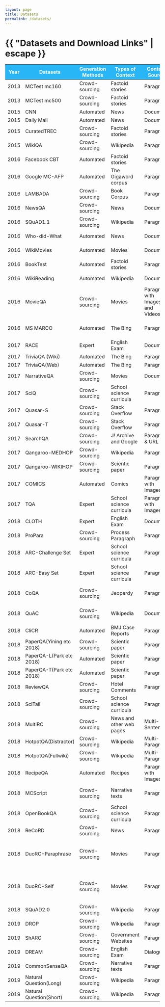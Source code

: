 ```yaml
---
layout: page
title: Datasets
permalink: /datasets/
---
```


<h1 class="page-title">{{ "Datasets and Download Links" | escape }}</h1> 
 <div class="section"   align="center" >
     <div class="row"  >
	  <div class="col s12">
          <table align="center"  class="striped">
               <thead>
                  <tr bgcolor="#29b6f6">  
        <th width="10%"><font color="white">Year</font></th>
        <th width="15%"><font color="white">Datasets</font></th>
        <th width="15%"><font color="white">Generation Methods</font></th>
        <th width="15%"><font color="white">Types of Context</font></th>
        <th width="15%"><font color="white">Context Source</font></th>
        <th width="20%"><font color="white">Characteristic</font></th>
        <th width="10%"><font color="white">Download</font></th>
                </tr>
              </thead>
              <tbody>
	    <tr>
        <td>2013</td>
        <td>MCTest mc160</td>
        <td>Crowd-sourcing</td>
        <td>Factoid stories</td>
        <td>Paragraph </td>
        <td>Open-domain</td>
        <td><button onclick="window.open('https://mattr1.github.io/mctest/data.html');">Dataset</button></td>
    </tr>
    <tr>
        <td>2013</td>
        <td>MCTest mc500</td>
        <td>Crowd-sourcing</td>
        <td>Factoid stories</td>
        <td>Paragraph </td>
        <td>Open-domain</td>
        <td><button onclick="window.open('https://mattr1.github.io/mctest/data.html');">Dataset</button></td>
    </tr>
    <tr>
        <td>2015</td>
        <td>CNN</td>
        <td>Automated</td>
        <td>News</td>
        <td>Document</td>
        <td>Complex Reasoning</td>
        <td><button onclick="window.open('https://cs.nyu.edu/~kcho/DMQA/');">Dataset</button></td>
    </tr>
    <tr>
        <td>2015</td>
        <td>Daily Mail</td>
        <td>Automated</td>
        <td>News</td>
        <td>Document</td>
        <td>Complex Reasoning</td>
        <td><button onclick="window.open('https://cs.nyu.edu/~kcho/DMQA/');">Dataset</button></td>
    </tr>
    <tr>
        <td>2015</td>
        <td>CuratedTREC</td>
        <td>Crowd-sourcing</td>
        <td>Factoid stories</td>
        <td>Paragraph</td>
        <td>Open-domain</td>
        <td><button onclick="window.open('https://github.com/brmson/dataset-factoid-curated');">Dataset</button></td>
    </tr>
    <tr>
        <td>2015</td>
        <td>WikiQA </td>
        <td>Crowd-sourcing</td>
        <td>Wikipedia</td>
        <td>Paragraph</td>
        <td>Unanswerable Questions</td>
      <td><button onclick="window.open('https://msropendata.com/datasets/21032bb1-88bd-4656-9570-3172ae1757f0');">Dataset</button></td>
    </tr>
    <tr>
        <td>2016</td>
        <td>Facebook CBT</td>
        <td>Automated</td>
        <td>Factoid stories</td>
        <td>Paragraph </td>
        <td>Complex Reasoning</td>
        <td><button onclick="window.open('https://research.fb.com/downloads/babi/');">Dataset</button></td>
    </tr>
    <tr>
        <td>2016</td>
        <td>Google MC-AFP</td>
        <td>Automated</td>
        <td>The Gigaword corpus</td>
        <td>Paragraph </td>
        <td>Complex Reasoning</td>
        <td><button onclick="window.open('https://github.com/google/mcafp');">Dataset</button></td>
    </tr>
    <tr>
        <td>2016</td>
        <td>LAMBADA </td>
        <td>Crowd-sourcing</td>
        <td>Book Corpus </td>
        <td>Paragraph </td>
        <td>Complex Reasoning</td>
        <td><button onclick="window.open('https://wiki.cimec.unitn.it/tiki-index.php?page=CLIC');">Dataset</button></td>
    </tr>
    <tr>
        <td>2016</td>
        <td>NewsQA </td>
        <td>Crowd-sourcing</td>
        <td>News</td>
        <td>Document</td>
        <td>Complex Reasoning</td>
        <td><button onclick="window.open('https://www.microsoft.com/en-us/research/project/newsqa-dataset/#!download');">Dataset</button></td>
    </tr>
    <tr>
        <td>2016</td>
        <td>SQuAD1.1</td>
        <td>Crowd-sourcing</td>
        <td>Wikipedia</td>
        <td>Paragraph </td>
        <td>Complex Reasoning</td>
        <td><button onclick="window.open('https://rajpurkar.github.io/SQuAD-explorer/');">Dataset</button></td>
    </tr>
    <tr>
        <td>2016</td>
        <td>Who-did-What</td>
        <td>Automated</td>
        <td>News</td>
        <td>Document</td>
        <td>Complex Reasoning ; Paraphrased</td>
        <td><button onclick="window.open('https://tticnlp.github.io/who_did_what/download.html');">Dataset</button></td>
    </tr>
    <tr>
        <td>2016</td>
        <td>WikiMovies</td>
        <td>Automated</td>
        <td>Movies</td>
        <td>Document </td>
        <td>Domain-specific ; Commonsense</td>
        <td><button onclick="window.open('https://research.fb.com/downloads/babi/');">Dataset</button></td>
    </tr>
    <tr>
        <td>2016</td>
        <td>BookTest</td>
        <td>Automated</td>
        <td>Factoid stories</td>
        <td>Paragraph </td>
        <td>Large scale</td>
        <td><button onclick="window.open('https://ibm.ent.box.com/v/booktest-v1');">Dataset</button></td>
    </tr>
    <tr>
        <td>2016</td>
        <td>WikiReading</td>
        <td>Automated</td>
        <td>Wikipedia</td>
        <td>Document </td>
        <td>Large scale ; Commonsense</td>
        <td><button onclick="window.open('https://github.com/google-research-datasets/wiki-reading');">Dataset</button></td>
    </tr>
    <tr>
        <td>2016</td>
        <td>MovieQA</td>
        <td>Crowd-sourcing</td>
        <td>Movies</td>
        <td>Paragraph with Images and Videos</td>
        <td>Multi-Model MRC</td>
        <td><button onclick="window.open('https://github.com/makarandtapaswi/MovieQA_CVPR2016/');">Dataset</button></td>
    </tr>
    <tr>
        <td>2016</td>
        <td>MS MARCO</td>
        <td>Automated</td>
        <td>The Bing</td>
        <td>Paragraph </td>
        <td>Unanswerable Questions ; Multi-hop</td>
        <td><button onclick="window.open('http://www.msmarco.org/dataset.aspx');">Dataset</button></td>
    </tr>
    <tr>
        <td>2017</td>
        <td>RACE </td>
        <td>Expert </td>
        <td>English Exam </td>
        <td>Document </td>
        <td>Complex Reasoning</td>
        <td><button onclick="window.open('http://www.cs.cmu.edu/~glai1/data/race/');">Dataset</button></td>
    </tr>
    <tr>
        <td>2017</td>
        <td>TriviaQA (Wiki)</td>
        <td>Automated</td>
        <td>The Bing</td>
        <td>Paragraph</td>
        <td>Complex Reasoning</td>
        <td><button onclick="window.open('http://nlp.cs.washington.edu/triviaqa/');">Dataset</button></td>
    </tr>
    <tr>
        <td>2017</td>
        <td>TriviaQA(Web)</td>
        <td>Automated</td>
        <td>The Bing</td>
        <td>Paragraph</td>
        <td>Complex Reasoning</td>
        <td><button onclick="window.open('http://nlp.cs.washington.edu/triviaqa/');">Dataset</button></td>
    </tr>
    <tr>
        <td>2017</td>
        <td>NarrativeQA</td>
        <td>Crowd-sourcing</td>
        <td>Movies</td>
        <td>Document </td>
        <td>Complex Reasoning ; Multi-hop</td>
        <td><button onclick="window.open('https://github.com/deepmind/narrativeqa');">Dataset</button></td>
    </tr>
    <tr>
        <td>2017</td>
        <td>SciQ</td>
        <td>Crowd-sourcing</td>
        <td>School science curricula</td>
        <td>Paragraph</td>
        <td>Domain-specific</td>
        <td><button onclick="window.open('http://data.allenai.org/sciq/');">Dataset</button></td>
    </tr>
    <tr>
        <td>2017</td>
        <td>Quasar-S</td>
        <td>Crowd-sourcing</td>
        <td>Stack Overflow</td>
        <td>Paragraph </td>
        <td>Open-domain</td>
        <td><button onclick="window.open('https://github.com/bdhingra/quasar');">Dataset</button></td>
    </tr>
    <tr>
        <td>2017</td>
        <td>Quasar-T</td>
        <td>Crowd-sourcing</td>
        <td>Stack Overflow</td>
        <td>Paragraph</td>
        <td>Open-domain</td>
        <td><button onclick="window.open('https://github.com/bdhingra/quasar');">Dataset</button></td>
    </tr>
    <tr>
        <td>2017</td>
        <td>SearchQA</td>
        <td>Crowd-sourcing</td>
        <td>J! Archive and Google</td>
        <td>Paragraph &amp; URL</td>
        <td>Open-domain</td>
        <td><button onclick="window.open('https://github.com/nyu-dl/dl4ir-searchqA');">Dataset</button></td>
    </tr>
    <tr>
        <td>2017</td>
        <td>Qangaroo-MEDHOP</td>
        <td>Crowd-sourcing</td>
        <td>Wikipedia</td>
        <td>Paragraph</td>
        <td>Multi-hop</td>
        <td><button onclick="window.open('http://qangaroo.cs.ucl.ac.uk/index.html');">Dataset</button></td>
    </tr>
    <tr>
        <td>2017</td>
        <td>Qangaroo-WIKIHOP</td>
        <td>Crowd-sourcing</td>
        <td>Scientic paper</td>
        <td>Paragraph</td>
        <td>Multi-hop</td>
        <td><button onclick="window.open('http://qangaroo.cs.ucl.ac.uk/index.html');">Dataset</button></td>
    </tr>
    <tr>
        <td>2017</td>
        <td>COMICS</td>
        <td>Automated</td>
        <td>Comics</td>
        <td>Paragraph with Images</td>
        <td>Multi-Model MRC</td>
        <td><button onclick="window.open('https://obj.umiacs.umd.edu/comics/index.html');">Dataset</button></td>
    </tr>
    <tr>
        <td>2017</td>
        <td>TQA</td>
        <td>Expert </td>
        <td>School science curricula</td>
        <td>Paragraph with Images</td>
        <td>Multi-Model MRC</td>
        <td><button onclick="window.open('http://data.allenai.org/tqa/');">Dataset</button></td>
    </tr>
    <tr>
        <td>2018</td>
        <td>CLOTH</td>
        <td>Expert </td>
        <td>English Exam </td>
        <td>Document </td>
        <td>Complex Reasoning</td>
        <td><button onclick="window.open('http://www.cs.cmu.edu/~glai1/data/cloth/');">Dataset</button></td>
    </tr>
    <tr>
        <td>2018</td>
        <td>ProPara</td>
        <td>Crowd-sourcing</td>
        <td>Process Paragraph</td>
        <td>Paragraph</td>
        <td>Complex Reasoning</td>
        <td><button onclick="window.open('http://data.allenai.org/propara');">Dataset</button></td>
    </tr>
    <tr>
        <td>2018</td>
        <td>ARC-Challenge Set</td>
        <td>Expert </td>
        <td>School science curricula</td>
        <td>Paragraph</td>
        <td>Complex Reasoning ;Commonsense</td>
        <td><button onclick="window.open('http://data.allenai.org/arc/');">Dataset</button></td>
    </tr>
    <tr>
        <td>2018</td>
        <td>ARC-Easy Set</td>
        <td>Expert </td>
        <td>School science curricula</td>
        <td>Paragraph</td>
        <td>Complex Reasoning ;Commonsense</td>
        <td><button onclick="window.open('http://data.allenai.org/arc/');">Dataset</button></td>
    </tr>
    <tr>
        <td>2018</td>
        <td>CoQA</td>
        <td>Crowd-sourcing</td>
        <td>Jeopardy</td>
        <td>Paragraph </td>
        <td>Conversational ; Unanswerable Questions</td>
        <td><button onclick="window.open('https://stanfordnlp.github.io/coqa/');">Dataset</button></td>
    </tr>
    <tr>
        <td>2018</td>
        <td>QuAC</td>
        <td>Crowd-sourcing</td>
        <td>Wikipedia</td>
        <td>Document </td>
        <td>Conversational ; Unanswerable Questions</td>
        <td><button onclick="window.open('http://quac.ai/');">Dataset</button></td>
    </tr>
    <tr>
        <td>2018</td>
        <td>CliCR</td>
        <td>Automated</td>
        <td>BMJ Case Reports</td>
        <td>Paragraph</td>
        <td>Domain-specific</td>
        <td><button onclick="window.open('https://github.com/clips/clicr');">Dataset</button></td>
    </tr>
    <tr>
        <td>2018</td>
        <td>PaperQA(Yining etc 2018)</td>
        <td>Crowd-sourcing</td>
        <td>Scientic paper</td>
        <td>Paragraph</td>
        <td>Domain-specific</td>
        <td><button onclick="window.open('N/A');">Dataset</button></td>
    </tr>
    <tr>
        <td>2018</td>
        <td>PaperQA-L(Park etc 2018)</td>
        <td>Automated</td>
        <td>Scientic paper</td>
        <td>Paragraph</td>
        <td>Domain-specific</td>
        <td><button onclick="window.open('https://dmis.korea.ac.kr/PaperQA');">Dataset</button></td>
    </tr>
    <tr>
        <td>2018</td>
        <td>PaperQA-T(Park etc 2018)</td>
        <td>Automated</td>
        <td>Scientic paper</td>
        <td>Paragraph</td>
        <td>Domain-specific</td>
        <td><button onclick="window.open('https://dmis.korea.ac.kr/PaperQA');">Dataset</button></td>
    </tr>
    <tr>
        <td>2018</td>
        <td>ReviewQA</td>
        <td>Crowd-sourcing</td>
        <td>Hotel Comments</td>
        <td>Paragraph</td>
        <td>Domain-specific</td>
        <td><button onclick="window.open('https://github.com/qgrail/ReviewQA/');">Dataset</button></td>
    </tr>
    <tr>
        <td>2018</td>
        <td>SciTail</td>
        <td>Crowd-sourcing</td>
        <td>School science curricula</td>
        <td>Paragraph</td>
        <td>Domain-specific</td>
        <td><button onclick="window.open('http://data.allenai.org/scitail/');">Dataset</button></td>
    </tr>
    <tr>
        <td>2018</td>
        <td>MultiRC</td>
        <td>Crowd-sourcing</td>
        <td>News and other web pages</td>
        <td>Multi-Sentence</td>
        <td>Multi-hop</td>
        <td><button onclick="window.open('https://cogcomp.seas.upenn.edu/multirc/');">Dataset</button></td>
    </tr>
    <tr>
        <td>2018</td>
        <td>HotpotQA(Distractor)</td>
        <td>Crowd-sourcing</td>
        <td>Wikipedia</td>
        <td>Multi-Paragraph </td>
        <td>Multi-hop ; Complex Reasoning</td>
        <td><button onclick="window.open('https://github.com/hotpotqa/hotpot');">Dataset</button></td>
    </tr>
    <tr>
        <td>2018</td>
        <td>HotpotQA(Fullwiki)</td>
        <td>Crowd-sourcing</td>
        <td>Wikipedia</td>
        <td>Multi-Paragraph </td>
        <td>Multi-hop ; Complex Reasoning</td>
        <td><button onclick="window.open('https://github.com/hotpotqa/hotpot');">Dataset</button></td>
    </tr>
    <tr>
        <td>2018</td>
        <td>RecipeQA</td>
        <td>Automated</td>
        <td>Recipes </td>
        <td>Paragraph with Images</td>
        <td>Multi-Model MRC</td>
        <td><button onclick="window.open('https://hucvl.github.io/recipeqa/');">Dataset</button></td>
    </tr>
    <tr>
        <td>2018</td>
        <td>MCScript</td>
        <td>Crowd-sourcing</td>
        <td>Narrative texts</td>
        <td>Paragraph</td>
        <td>Require Commonsense(World knowledge)</td>
        <td><button onclick="window.open('https://my.hidrive.com/lnk/DhAhE8B5#file');">Dataset</button></td>
    </tr>
    <tr>
        <td>2018</td>
        <td>OpenBookQA</td>
        <td>Crowd-sourcing</td>
        <td>School science curricula</td>
        <td>Paragraph</td>
        <td>Commonsense</td>
        <td><button onclick="window.open('https://leaderboard.allenai.org/open_book_qa/submissions/get-started');">Dataset</button></td>
    </tr>
    <tr>
        <td>2018</td>
        <td>ReCoRD</td>
        <td>Crowd-sourcing</td>
        <td>News</td>
        <td>Paragraph</td>
        <td>Commonsense</td>
        <td><button onclick="window.open('https://sheng-z.github.io/ReCoRD-explorer/');">Dataset</button></td>
    </tr>
    <tr>
        <td>2018</td>
        <td>DuoRC-Paraphrase</td>
        <td>Crowd-sourcing</td>
        <td>Movies</td>
        <td>Paragraph</td>
        <td>Paraphrased ;Commonsense ; Complex Reasoning ; Unanswerable Questions</td>
        <td><button onclick="window.open('https://duorc.github.io');">Dataset</button></td>
    </tr>
    <tr>
        <td>2018</td>
        <td>DuoRC-Self</td>
        <td>Crowd-sourcing</td>
        <td>Movies</td>
        <td>Paragraph</td>
        <td>Paraphrased ; Commonsense ; Complex Reasoning ; Unanswerable Questions</td>
        <td><button onclick="window.open('https://duorc.github.io');">Dataset</button></td>
    </tr>
    <tr>
        <td>2018</td>
        <td>SQuAD2.0</td>
        <td>Crowd-sourcing</td>
        <td>Wikipedia</td>
        <td>Paragraph </td>
        <td>Unanswerable Questions</td>
        <td><button onclick="window.open('https://rajpurkar.github.io/SQuAD-explorer/');">Dataset</button></td>
    </tr>
    <tr>
        <td>2019</td>
        <td>DROP</td>
        <td>Crowd-sourcing</td>
        <td>Wikipedia</td>
        <td>Paragraph</td>
        <td>Complex Reasoning</td>
        <td><button onclick="window.open('https://allennlp.org/drop');">Dataset</button></td>
    </tr>
    <tr>
        <td>2019</td>
        <td>ShARC</td>
        <td>Crowd-sourcing</td>
        <td>Government Websites</td>
        <td>Paragraph </td>
        <td>Conversational</td>
        <td><button onclick="window.open('https://sharc-data.github.io/data.html');">Dataset</button></td>
    </tr>
    <tr>
        <td>2019</td>
        <td>DREAM</td>
        <td>Crowd-sourcing</td>
        <td>English Exam </td>
        <td>Dialogues</td>
        <td>Conversational ;Commonsense</td>
        <td><button onclick="window.open('https://github.com/nlpdata/dream');">Dataset</button></td>
    </tr>
    <tr>
        <td>2019</td>
        <td>CommonSenseQA</td>
        <td>Crowd-sourcing</td>
        <td>Narrative texts</td>
        <td>Paragraph</td>
        <td>Commonsense</td>
        <td><button onclick="window.open('https://www.tau-nlp.org/commonsenseqa');">Dataset</button></td>
    </tr>
    <tr>
        <td>2019</td>
        <td>Natural Question(Long)</td>
        <td>Crowd-sourcing</td>
        <td>Wikipedia</td>
        <td>Paragraph </td>
        <td>Unanswerable Questions</td>
        <td><button onclick="window.open('https://github.com/google-research-datasets/natural-questions');">Dataset</button></td>
    </tr>
    <tr>
        <td>2019</td>
        <td>Natural Question(Short)</td>
        <td>Crowd-sourcing</td>
        <td>Wikipedia</td>
        <td>Paragraph </td>
        <td>Unanswerable Questions</td>
        <td><button onclick="window.open('https://github.com/google-research-datasets/natural-questions');">Dataset</button></td>
    </tr>	 
            </tbody>
            </table>
          </div>
    </div>
</div>
